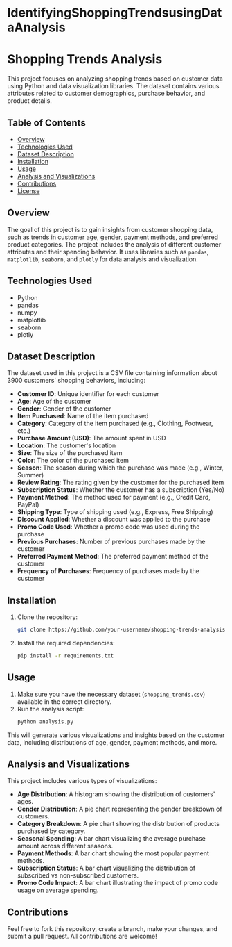 # IdentifyingShoppingTrendsusingDataAnalysis

# Shopping Trends Analysis
This project focuses on analyzing shopping trends based on customer data using Python and data visualization libraries. The dataset contains various attributes related to customer demographics, purchase behavior, and product details.

## Table of Contents
- [Overview](#overview)
- [Technologies Used](#technologies-used)
- [Dataset Description](#dataset-description)
- [Installation](#installation)
- [Usage](#usage)
- [Analysis and Visualizations](#analysis-and-visualizations)
- [Contributions](#contributions)
- [License](#license)

## Overview
The goal of this project is to gain insights from customer shopping data, such as trends in customer age, gender, payment methods, and preferred product categories. The project includes the analysis of different customer attributes and their spending behavior. It uses libraries such as `pandas`, `matplotlib`, `seaborn`, and `plotly` for data analysis and visualization.

## Technologies Used
- Python
- pandas
- numpy
- matplotlib
- seaborn
- plotly

## Dataset Description
The dataset used in this project is a CSV file containing information about 3900 customers' shopping behaviors, including:
- **Customer ID**: Unique identifier for each customer
- **Age**: Age of the customer
- **Gender**: Gender of the customer
- **Item Purchased**: Name of the item purchased
- **Category**: Category of the item purchased (e.g., Clothing, Footwear, etc.)
- **Purchase Amount (USD)**: The amount spent in USD
- **Location**: The customer's location
- **Size**: The size of the purchased item
- **Color**: The color of the purchased item
- **Season**: The season during which the purchase was made (e.g., Winter, Summer)
- **Review Rating**: The rating given by the customer for the purchased item
- **Subscription Status**: Whether the customer has a subscription (Yes/No)
- **Payment Method**: The method used for payment (e.g., Credit Card, PayPal)
- **Shipping Type**: Type of shipping used (e.g., Express, Free Shipping)
- **Discount Applied**: Whether a discount was applied to the purchase
- **Promo Code Used**: Whether a promo code was used during the purchase
- **Previous Purchases**: Number of previous purchases made by the customer
- **Preferred Payment Method**: The preferred payment method of the customer
- **Frequency of Purchases**: Frequency of purchases made by the customer

## Installation

1. Clone the repository:
    ```bash
    git clone https://github.com/your-username/shopping-trends-analysis.git
    ```

2. Install the required dependencies:
    ```bash
    pip install -r requirements.txt
    ```

## Usage

1. Make sure you have the necessary dataset (`shopping_trends.csv`) available in the correct directory.
2. Run the analysis script:
    ```bash
    python analysis.py
    ```

This will generate various visualizations and insights based on the customer data, including distributions of age, gender, payment methods, and more.

## Analysis and Visualizations

This project includes various types of visualizations:
- **Age Distribution**: A histogram showing the distribution of customers' ages.
- **Gender Distribution**: A pie chart representing the gender breakdown of customers.
- **Category Breakdown**: A pie chart showing the distribution of products purchased by category.
- **Seasonal Spending**: A bar chart visualizing the average purchase amount across different seasons.
- **Payment Methods**: A bar chart showing the most popular payment methods.
- **Subscription Status**: A bar chart visualizing the distribution of subscribed vs non-subscribed customers.
- **Promo Code Impact**: A bar chart illustrating the impact of promo code usage on average spending.

## Contributions
Feel free to fork this repository, create a branch, make your changes, and submit a pull request. All contributions are welcome!



